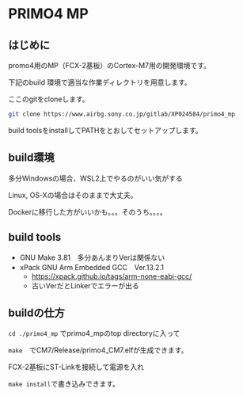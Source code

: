 # PRIMO4 MP



## はじめに

promo4用のMP（FCX-2基板）のCortex-M7用の開発環境です。

下記のbuild 環境で適当な作業ディレクトリを用意します。

ここのgitをcloneします。

```bash
git clone https://www.airbg.sony.co.jp/gitlab/XP024584/primo4_mp
```

build toolsをinstallしてPATHをとおしてセットアップします。



## build環境

多分Windowsの場合、WSL2上でやるのがいい気がする

Linux, OS-Xの場合はそのままで大丈夫。

Dockerに移行した方がいいかも。。。そのうち。。。。



## build tools

- GNU Make 3.81　多分あんまりVerは関係ない
- xPack GNU Arm Embedded GCC　Ver.13.2.1
  - https://xpack.github.io/tags/arm-none-eabi-gcc/
  - 古いVerだとLinkerでエラーが出る



## buildの仕方

``cd ./primo4_mp`` でprimo4_mpのtop directoryに入って

``make``　でCM7/Release/primo4_CM7.elfが生成できます。

FCX-2基板にST-Linkを接続して電源を入れ

``make install``で書き込みできます。







